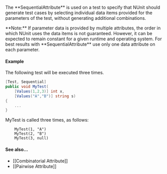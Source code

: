 <p>The **SequentialAttribute** is used on a test to specify that NUnit should
   generate test cases by selecting individual data items provided
   for the parameters of the test, without generating additional
   combinations.
   
<p>**Note:** If parameter data is provided by multiple attributes,
the order in which NUnit uses the data items is not guaranteed. However,
it can be expected to remain constant for a given runtime and operating
system. For best results with **SequentialAttribute** use only one
data attribute on each parameter.
   
#### Example

<p>The following test will be executed three times.

```C#
[Test, Sequential]
public void MyTest(
    [Values(1,2,3)] int x,
    [Values("A","B")] string s)
{
    ...
}
```

<p>MyTest is called three times, as follows:

```
	MyTest(1, "A")
	MyTest(2, "B")
	MyTest(3, null)
```

#### See also...
 * [[Combinatorial Attribute]]
 * [[Pairwise Attribute]]
